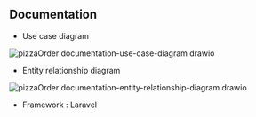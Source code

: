 

## Documentation

- Use case diagram

![pizzaOrder documentation-use-case-diagram drawio](https://github.com/user-attachments/assets/fa3d23fc-7a7b-4a86-af7f-74d24c826c2f)

- Entity relationship diagram

![pizzaOrder documentation-entity-relationship-diagram drawio](https://github.com/user-attachments/assets/5eb55466-7e79-4101-b330-f1a2a16a07c6)

- Framework : Laravel


